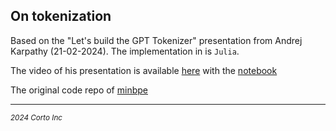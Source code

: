 ## On tokenization

Based on the "Let's build the GPT Tokenizer" presentation from Andrej Karpathy (21-02-2024). The implementation in is `Julia`.

The video of his presentation is available [here](https://www.youtube.com/watch?v=zduSFxRajkE) with the [notebook](https://colab.research.google.com/drive/1y0KnCFZvGVf_odSfcNAws6kcDD7HsI0L?usp=sharing#scrollTo=JUV5pr3iOhvi)

The original code repo of [minbpe](https://github.com/karpathy/minbpe/tree/master)




<hr />

<p><sub><em>2024 Corto Inc</sub></em></p>
